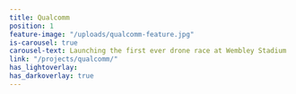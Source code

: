 ```yaml
---
title: Qualcomm
position: 1
feature-image: "/uploads/qualcomm-feature.jpg"
is-carousel: true
carousel-text: Launching the first ever drone race at Wembley Stadium
link: "/projects/qualcomm/"
has_lightoverlay: 
has_darkoverlay: true
---
```


